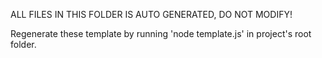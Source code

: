 ALL FILES IN THIS FOLDER IS AUTO GENERATED, DO NOT MODIFY!

Regenerate these template by running 'node template.js' in project's root folder.